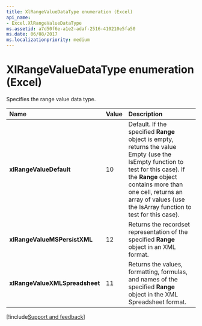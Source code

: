 ```yaml
---
title: XlRangeValueDataType enumeration (Excel)
api_name:
- Excel.XlRangeValueDataType
ms.assetid: a7d50f6e-a1e2-adaf-2516-410210e5fa50
ms.date: 06/08/2017
ms.localizationpriority: medium
---
```



# XlRangeValueDataType enumeration (Excel)

Specifies the range value data type.



|Name|Value|Description|
|:-----|:-----|:-----|
| **xlRangeValueDefault**|10|Default. If the specified **Range** object is empty, returns the value Empty (use the IsEmpty function to test for this case). If the **Range** object contains more than one cell, returns an array of values (use the IsArray function to test for this case).|
| **xlRangeValueMSPersistXML**|12|Returns the recordset representation of the specified **Range** object in an XML format.|
| **xlRangeValueXMLSpreadsheet**|11|Returns the values, formatting, formulas, and names of the specified **Range** object in the XML Spreadsheet format.|

[!include[Support and feedback](~/includes/feedback-boilerplate.md)]
